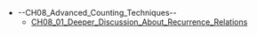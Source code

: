 - --CH08_Advanced_Counting_Techniques--
    - [CH08_01_Deeper_Discussion_About_Recurrence_Relations](CH08_01_Deeper_Discussion_About_Recurrence_Relations.md)
    